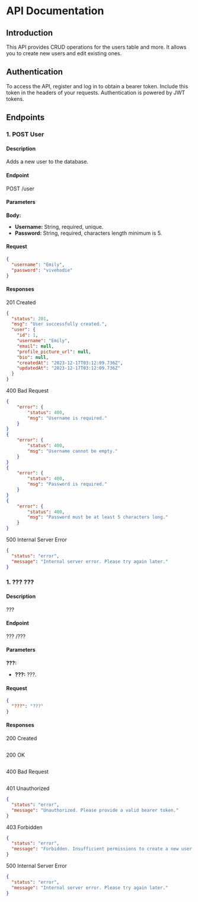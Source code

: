 # API Documentation

## Introduction

This API provides CRUD operations for the users table and more. It allows you to create new users and edit existing ones.

## Authentication

To access the API, register and log in to obtain a bearer token. Include this token in the headers of your requests. Authentication is powered by JWT tokens.

## Endpoints

### 1. POST User

#### Description

Adds a new user to the database.

#### Endpoint

POST /user

#### Parameters

**Body:**

- **Username:** String, required, unique.
- **Password:** String, required, characters length minimum is 5.

#### Request

```json
{
  "username": "Emily",
  "password": "vivehodie"
}
```

#### Responses

201 Created

```json
{
  "status": 201,
  "msg": "User successfully created.",
  "user": {
    "id": 1,
    "username": "Emily",
    "email": null,
    "profile_picture_url": null,
    "bio": null,
    "createdAt": "2023-12-17T03:12:09.736Z",
    "updatedAt": "2023-12-17T03:12:09.736Z"
  }
}
```

400 Bad Request

```json
{
    "error": {
        "status": 400,
        "msg": "Username is required."
    }
}
{
    "error": {
        "status": 400,
        "msg": "Username cannot be empty."
    }
}
{
    "error": {
        "status": 400,
        "msg": "Password is required."
    }
}
{
    "error": {
        "status": 400,
        "msg": "Password must be at least 5 characters long."
    }
}
```

500 Internal Server Error

```json
{
  "status": "error",
  "message": "Internal server error. Please try again later."
}
```

### 1. ??? ???

#### Description

???

#### Endpoint

??? /???

#### Parameters

**???:**

- **???:** ???.

#### Request

```json
{
  "???": "???"
}
```

#### Responses

200 Created

```json

```

200 OK

```json

```

400 Bad Request

```json

```

401 Unauthorized

```json
{
  "status": "error",
  "message": "Unauthorized. Please provide a valid bearer token."
}
```

403 Forbidden

```json
{
  "status": "error",
  "message": "Forbidden. Insufficient permissions to create a new user."
}
```

500 Internal Server Error

```json
{
  "status": "error",
  "message": "Internal server error. Please try again later."
}
```
